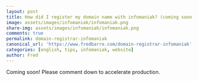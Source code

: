 ```yaml
---
layout: post
title: How did I register my domain name with infomaniak? (coming soon!)
image: assets/images/infomaniak/infomaniak.png
share-img: assets/images/infomaniak/infomaniak.png
comments: true
permalink: domain-registrar-infomaniak
canonical_url: 'https://www.fredbarre.com/domain-registrar-infomaniak'
categories: [english, tips, infomaniak, website]
author: Fred
---
```


Coming soon! Please comment down to accelerate production.
